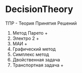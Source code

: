 # DecisionTheory
ТПР - Теория Принятия Решений
1) Метод Парето +
2) Электро 2 +
3) МАИ +
4) Графический метод
5) Симплекс метод
6) Двойственная задача
7) Транспортная задача +
